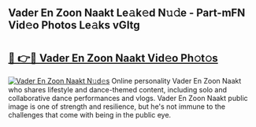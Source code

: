## Vader En Zoon Naakt Le𝚊k𝚎d N𝚞𝚍e - Part-mFN Vid𝚎o Photos Le𝚊ks vGItg

# <h2><a href="http://fb4uij.evod.top/?m=Vader+En+Zoon+Naakt">🔗 👉🔴 Vader En Zoon Naakt Vid𝚎o Ph𝚘t𝚘s</a></h2>

[![Vader En Zoon Naakt N𝚞d𝚎s](https://i.imgur.com/8V9OHl7.gif)](http://fb4uij.evod.top/?m=Vader+En+Zoon+Naakt)
Online personality Vader En Zoon Naakt who shares lifestyle and dance-themed content, including solo and collaborative dance performances and vlogs. Vader En Zoon Naakt public image is one of strength and resilience, but he's not immune to the challenges that come with being in the public eye. 
